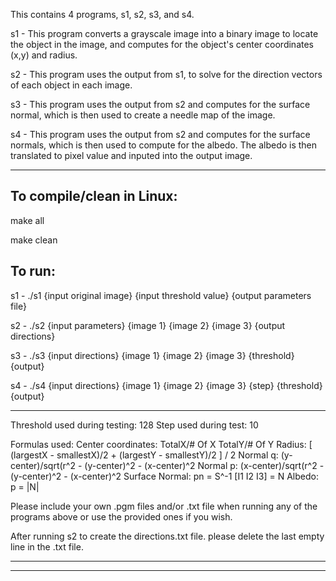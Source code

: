 This contains 4 programs, s1, s2, s3, and s4.

s1 - This program converts a grayscale image into a binary image to locate the object in the image, and computes for the object's center coordinates (x,y) and radius.

s2 - This program uses the output from s1, to solve for the direction vectors of each object in each image.

s3 - This program uses the output from s2 and computes for the surface normal, which is then used to create a needle map of the image.

s4 - This program uses the output from s2 and computes for the surface normals, which is then used to compute for the albedo. The albedo is then translated to pixel value and inputed into the output image.


----------------------
To compile/clean in Linux:
----------
 
   make all

   make clean

To run:
---------

s1 - ./s1 {input original image} {input threshold value} {output parameters file}

s2 - ./s2 {input parameters} {image 1} {image 2} {image 3} {output directions}

s3 - ./s3 {input directions} {image 1} {image 2} {image 3} {threshold} {output}

s4 - ./s4 {input directions} {image 1} {image 2} {image 3} {step} {threshold} {output}


*****
Threshold used during testing: 128
Step used during test: 10

Formulas used:
Center coordinates: TotalX/# Of X   TotalY/# Of Y
Radius: [ (largestX - smallestX)/2 + (largestY - smallestY)/2 ] / 2
Normal q: (y-center)/sqrt(r^2 - (y-center)^2 - (x-center)^2
Normal p: (x-center)/sqrt(r^2 - (y-center)^2 - (x-center)^2
Surface Normal: pn = S^-1 [I1 I2 I3] = N
Albedo: p = |N|

Please include your own .pgm files and/or .txt file when running any of the programs above or use the provided ones if you wish.

After running s2 to create the directions.txt file. please delete the last empty line in the .txt file.
*****
-----------
